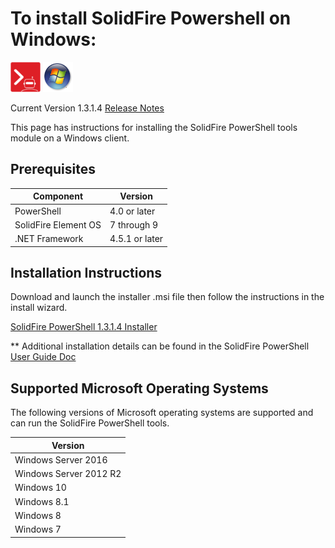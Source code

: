 # To install SolidFire Powershell on Windows:

![solidfire-powershell-logo](../../docs/product.png) ![windows-logo](windows-logo-small.png)

Current Version 1.3.1.4 [Release Notes](https://github.com/solidfire/PowerShell/blob/master/Install/NetApp_SolidFire_PowerShell_Tools_v1_3_1_4_Release_Notes.pdf)

This page has instructions for installing the SolidFire PowerShell tools module on a Windows client.

## Prerequisites

| Component            | Version        |
|----------------------|----------------|
| PowerShell           | 4.0 or later   |
| SolidFire Element OS | 7 through 9    |
| .NET Framework       | 4.5.1 or later |

## Installation Instructions

Download and launch the installer .msi file then follow the instructions in the install wizard. 

[SolidFire PowerShell 1.3.1.4 Installer](https://github.com/solidfire/PowerShell/raw/master/Install/SolidFire_PowerShell_1_3_1_4-install.msi) 

** Additional installation details can be found in the SolidFire PowerShell [User Guide Doc](https://github.com/solidfire/PowerShell/blob/master/Install/NetApp_SolidFire_PowerShell_Tools_v1_3_1_4_User_Guide.pdf)

## Supported Microsoft Operating Systems

The following versions of Microsoft operating systems are supported and can run the SolidFire PowerShell tools.

| Version                |
|------------------------|
| Windows Server 2016    |
| Windows Server 2012 R2 |
| Windows 10             |
| Windows 8.1            |
| Windows 8              |
| Windows 7              |

